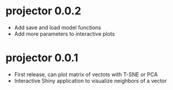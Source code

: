 # projector 0.0.2

* Add save and load model functions
* Add more parameters to interactive plots

# projector 0.0.1

* First release, can plot matrix of vectots with T-SNE or PCA
* Interactive Shiny application to visualize neighbors of a vector
